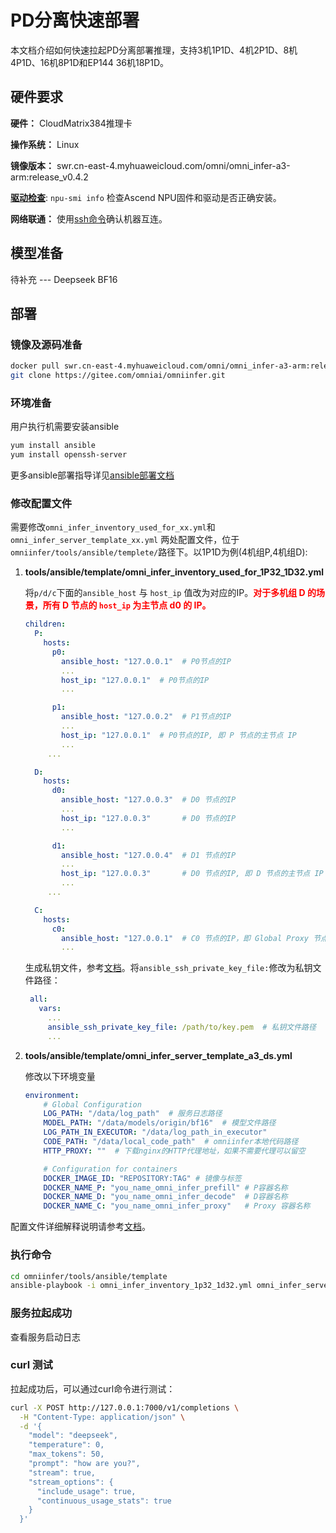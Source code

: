 # PD分离快速部署

本文档介绍如何快速拉起PD分离部署推理，支持3机1P1D、4机2P1D、8机4P1D、16机8P1D和EP144 36机18P1D。

## 硬件要求

**硬件：** CloudMatrix384推理卡

**操作系统：** Linux

**镜像版本：** swr.cn-east-4.myhuaweicloud.com/omni/omni_infer-a3-arm:release_v0.4.2

[**驱动检查**](https://gitee.com/omniai/omniinfer/blob/master/docs/omni_infer_installation_guide.md#ascend-npu%E5%9B%BA%E4%BB%B6%E5%92%8C%E9%A9%B1%E5%8A%A8%E6%A3%80%E6%9F%A5): `npu-smi info` 检查Ascend NPU固件和驱动是否正确安装。

**网络联通：** 使用[ssh命令](https://gitee.com/omniai/omniinfer/blob/master/docs/omni_infer_installation_guide.md#%E7%BD%91%E7%BB%9C%E8%BF%9E%E9%80%9A%E6%80%A7%E6%A3%80%E6%9F%A5)确认机器互连。

## 模型准备

待补充 --- Deepseek BF16

## 部署

### 镜像及源码准备

```bash
docker pull swr.cn-east-4.myhuaweicloud.com/omni/omni_infer-a3-arm:release_v0.4.2
git clone https://gitee.com/omniai/omniinfer.git
```


### 环境准备

用户执行机需要安装ansible
```bash
yum install ansible
yum install openssh-server
```

更多ansible部署指导详见[ansible部署文档](https://gitee.com/omniai/omniinfer/blob/master/tools/ansible/README.md)

### 修改配置文件

需要修改`omni_infer_inventory_used_for_xx.yml`和 `omni_infer_server_template_xx.yml` 两处配置文件，位于`omniinfer/tools/ansible/templete/`路径下。以1P1D为例(4机组P,4机组D):

1. **tools/ansible/template/omni_infer_inventory_used_for_1P32_1D32.yml**

   将`p/d/c`下面的`ansible_host` 与 `host_ip` 值改为对应的IP。<span style="color:red; font-weight:bold">对于多机组 D 的场景，所有 D 节点的 `host_ip` 为主节点 d0 的 IP。</span>


   ```YAML
   children:
     P:
       hosts:
         p0:
           ansible_host: "127.0.0.1"  # P0节点的IP
           ...
           host_ip: "127.0.0.1"  # P0节点的IP
           ...

         p1:
           ansible_host: "127.0.0.2"  # P1节点的IP
           ...
           host_ip: "127.0.0.1"  # P0节点的IP, 即 P 节点的主节点 IP
           ...
        ...

     D:
       hosts:
         d0:
           ansible_host: "127.0.0.3"  # D0 节点的IP
           ...
           host_ip: "127.0.0.3"       # D0 节点的IP
           ...

         d1:
           ansible_host: "127.0.0.4"  # D1 节点的IP
           ...
           host_ip: "127.0.0.3"       # D0 节点的IP, 即 D 节点的主节点 IP
           ...
        ...

     C:
       hosts:
         c0:
           ansible_host: "127.0.0.1"  # C0 节点的IP，即 Global Proxy 节点
           ...

   ```

   生成私钥文件，参考[文档](https://gitee.com/omniai/omniinfer/blob/master/tools/ansible/README.md#%E5%AF%86%E9%92%A5%E6%96%87%E4%BB%B6%E7%9A%84%E5%87%86%E5%A4%87)。将`ansible_ssh_private_key_file:`修改为私钥文件路径：

   ```YAML
    all:
      vars:
        ...
        ansible_ssh_private_key_file: /path/to/key.pem  # 私钥文件路径
        ...
   ```

2. **tools/ansible/template/omni_infer_server_template_a3_ds.yml**

    修改以下环境变量
    ```yaml
    environment:
        # Global Configuration
        LOG_PATH: "/data/log_path"  # 服务日志路径
        MODEL_PATH: "/data/models/origin/bf16"  # 模型文件路径
        LOG_PATH_IN_EXECUTOR: "/data/log_path_in_executor"
        CODE_PATH: "/data/local_code_path"  # omniinfer本地代码路径
        HTTP_PROXY: ""  # 下载nginx的HTTP代理地址，如果不需要代理可以留空

        # Configuration for containers
        DOCKER_IMAGE_ID: "REPOSITORY:TAG" # 镜像与标签
        DOCKER_NAME_P: "you_name_omni_infer_prefill" # P容器名称
        DOCKER_NAME_D: "you_name_omni_infer_decode"  # D容器名称
        DOCKER_NAME_C: "you_name_omni_infer_proxy"   # Proxy 容器名称
    ```

配置文件详细解释说明请参考[文档](https://gitee.com/omniai/omniinfer/blob/master/tools/ansible/template/README.md#%E7%9B%B8%E5%85%B3%E6%96%87%E4%BB%B6%E8%A7%A3%E9%87%8A%E8%AF%B4%E6%98%8E)。

### 执行命令

```bash
cd omniinfer/tools/ansible/template
ansible-playbook -i omni_infer_inventory_1p32_1d32.yml omni_infer_server_template_a3_ds.yml
```

### 服务拉起成功
查看服务启动日志

### curl 测试

拉起成功后，可以通过curl命令进行测试：

```bash
curl -X POST http://127.0.0.1:7000/v1/completions \
  -H "Content-Type: application/json" \
  -d '{
    "model": "deepseek",
    "temperature": 0,
    "max_tokens": 50,
    "prompt": "how are you?",
    "stream": true,
    "stream_options": {
      "include_usage": true,
      "continuous_usage_stats": true
    }
  }'
```